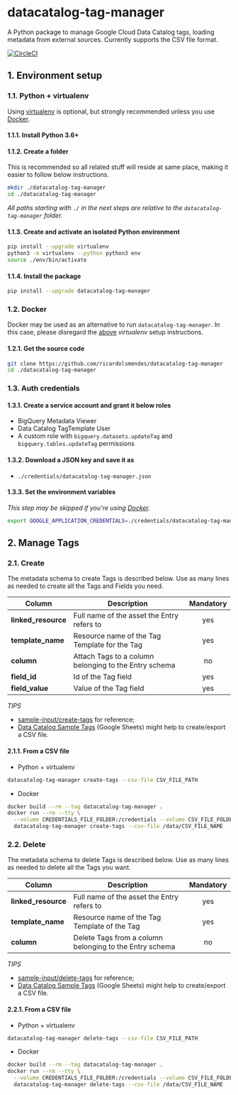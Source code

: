 # datacatalog-tag-manager

A Python package to manage Google Cloud Data Catalog tags, loading metadata from external
sources. Currently supports the CSV file format.

[![CircleCI][1]][2]

## 1. Environment setup

### 1.1. Python + virtualenv

Using [virtualenv][3] is optional, but strongly recommended unless you use [Docker](#12-docker).

#### 1.1.1. Install Python 3.6+

#### 1.1.2. Create a folder

This is recommended so all related stuff will reside at same place, making it easier to follow
below instructions.

````bash
mkdir ./datacatalog-tag-manager
cd ./datacatalog-tag-manager
````

_All paths starting with `./` in the next steps are relative to the `datacatalog-tag-manager`
folder._

#### 1.1.3. Create and activate an isolated Python environment

```bash
pip install --upgrade virtualenv
python3 -m virtualenv --python python3 env
source ./env/bin/activate
```

#### 1.1.4. Install the package

```bash
pip install --upgrade datacatalog-tag-manager
```

### 1.2. Docker

Docker may be used as an alternative to run `datacatalog-tag-manager`. In this case, please
disregard the [above](#11-python--virtualenv) _virtualenv_ setup instructions.

#### 1.2.1. Get the source code
```bash
git clone https://github.com/ricardolsmendes/datacatalog-tag-manager
cd ./datacatalog-tag-manager
```

### 1.3. Auth credentials

#### 1.3.1. Create a service account and grant it below roles

- BigQuery Metadata Viewer
- Data Catalog TagTemplate User
- A custom role with `bigquery.datasets.updateTag` and `bigquery.tables.updateTag` permissions 

#### 1.3.2. Download a JSON key and save it as
- `./credentials/datacatalog-tag-manager.json`

#### 1.3.3. Set the environment variables

_This step may be skipped if you're using [Docker](#12-docker)._

```bash
export GOOGLE_APPLICATION_CREDENTIALS=./credentials/datacatalog-tag-manager.json
```

## 2. Manage Tags

### 2.1. Create

The metadata schema to create Tags is described below. Use as many lines as needed to create all
the Tags and Fields you need.

| Column              | Description                                           | Mandatory |
| --------------------| ----------------------------------------------------- | :-------: |
| **linked_resource** | Full name of the asset the Entry refers to            |    yes    |
| **template_name**   | Resource name of the Tag Template for the Tag         |    yes    |
| **column**          | Attach Tags to a column belonging to the Entry schema |     no    |
| **field_id**        | Id of the Tag field                                   |    yes    |
| **field_value**     | Value of the Tag field                                |    yes    |

*TIPS* 
- [sample-input/create-tags][4] for reference;
- [Data Catalog Sample Tags][6] (Google Sheets) might help to create/export a CSV file.

#### 2.1.1. From a CSV file 

- Python + virtualenv

```bash
datacatalog-tag-manager create-tags --csv-file CSV_FILE_PATH
```

- Docker

```bash
docker build --rm --tag datacatalog-tag-manager .
docker run --rm --tty \
  --volume CREDENTIALS_FILE_FOLDER:/credentials --volume CSV_FILE_FOLDER:/data \
  datacatalog-tag-manager create-tags --csv-file /data/CSV_FILE_NAME
```

### 2.2. Delete

The metadata schema to delete Tags is described below. Use as many lines as needed to delete all
the Tags you want.

| Column              | Description                                             | Mandatory |
| --------------------| ------------------------------------------------------- | :-------: |
| **linked_resource** | Full name of the asset the Entry refers to              |    yes    |
| **template_name**   | Resource name of the Tag Template of the Tag            |    yes    |
| **column**          | Delete Tags from a column belonging to the Entry schema |     no    |

*TIPS* 
- [sample-input/delete-tags][5] for reference;
- [Data Catalog Sample Tags][6] (Google Sheets) might help to create/export a CSV file.

#### 2.2.1. From a CSV file 

- Python + virtualenv

```bash
datacatalog-tag-manager delete-tags --csv-file CSV_FILE_PATH
```

- Docker

```bash
docker build --rm --tag datacatalog-tag-manager .
docker run --rm --tty \
  --volume CREDENTIALS_FILE_FOLDER:/credentials --volume CSV_FILE_FOLDER:/data \
  datacatalog-tag-manager delete-tags --csv-file /data/CSV_FILE_NAME
```

[1]: https://circleci.com/gh/ricardolsmendes/datacatalog-tag-manager.svg?style=svg
[2]: https://circleci.com/gh/ricardolsmendes/datacatalog-tag-manager
[3]: https://virtualenv.pypa.io/en/latest/
[4]: https://github.com/ricardolsmendes/datacatalog-tag-manager/tree/master/sample-input/create-tags
[5]: https://github.com/ricardolsmendes/datacatalog-tag-manager/tree/master/sample-input/delete-tags
[6]: https://docs.google.com/spreadsheets/d/1bqeAXjLHUq0bydRZj9YBhdlDtuu863nwirx8t4EP_CQ
